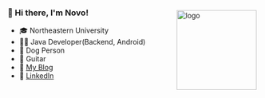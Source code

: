 ### 

<!--
**NovoZZZ/NovoZZZ** is a ✨ _special_ ✨ repository because its `README.md` (this file) appears on your GitHub profile.

Here are some ideas to get you started:

- 🔭 I’m currently working on ...
- 🌱 I’m currently learning ...
- 👯 I’m looking to collaborate on ...
- 🤔 I’m looking for help with ...
- 💬 Ask me about ...
- 📫 How to reach me: ...
- 😄 Pronouns: ...
- ⚡ Fun fact: ...
-->

<img src="https://github-readme-stats.vercel.app/api?username=novozzz&show_icons=true" alt="logo" height="160" align="right" style="margin: 5px; margin-bottom: 20px;" />

### 👋 Hi there, I'm Novo!

-  🎓 Northeastern University
-  👨‍💻 Java Developer(Backend, Android)
-  🐶 Dog Person
-  🎵 Guitar
-  📓 [My Blog](https://novozzz.xyz)
-  🔗 [LinkedIn](https://www.linkedin.com/in/yuxiao-zou/)
